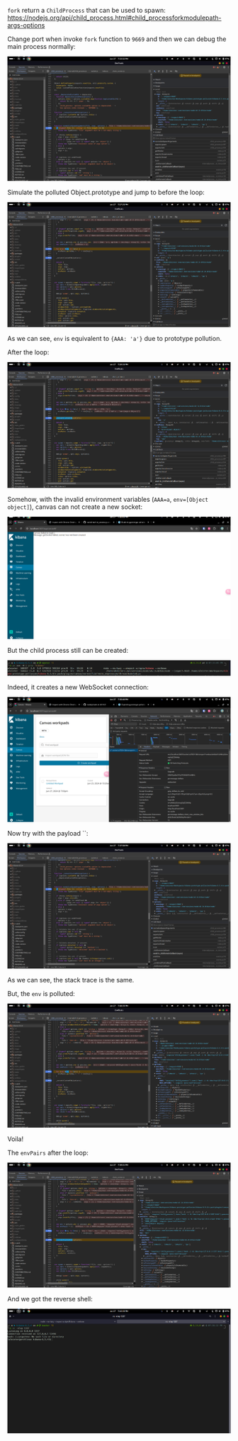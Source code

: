 `fork` return a `ChildProcess` that can be used to spawn: https://nodejs.org/api/child_process.html#child_processforkmodulepath-args-options

Change port when invoke `fork` function to `9669` and then we can debug the main process normally:

![alt text](image-58.png)

Simulate the polluted Object.prototype and jump to before the loop:

![alt text](image-59.png)

As we can see, `env` is equivalent to `{AAA: 'a'}` due to prototype pollution.

After the loop:

![alt text](image-60.png)

Somehow, with the invalid environment variables (`AAA=a`, `env=[Object object]`), canvas can not create a new socket:

![alt text](image-61.png)

But the child process still can be created:

![alt text](image-62.png)

Indeed, it creates a new WebSocket connection:

![alt text](image-63.png)

Now try with the payload ``:

![alt text](image-64.png)

As we can see, the stack trace is the same.

But, the `env` is polluted:

![alt text](image-65.png)

Voila!

The `envPairs` after the loop:

![alt text](image-66.png)

And we got the reverse shell:

![alt text](image-67.png)